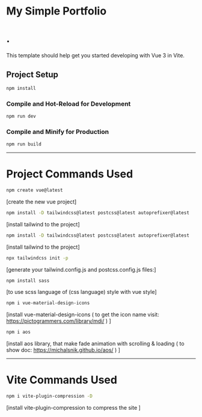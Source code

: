 
# My Simple Portfolio

# .
This template should help get you started developing with Vue 3 in Vite.

## Project Setup

```sh
npm install
```

### Compile and Hot-Reload for Development

```sh
npm run dev
```

### Compile and Minify for Production

```sh
npm run build
```

------------------------------------------------------------------

# Project Commands Used

```sh
npm create vue@latest
```
[create the new vue project]

```sh
npm install -D tailwindcss@latest postcss@latest autoprefixer@latest
```
[install tailwind to the project]

```sh
npm install -D tailwindcss@latest postcss@latest autoprefixer@latest
```
[install tailwind to the project]
```sh
npx tailwindcss init -p
```
[generate your tailwind.config.js and postcss.config.js files:]


 ```sh
npm install sass
```
[to use scss language of (css language) style with vue style]

 ```sh
npm i vue-material-design-icons
```
[install vue-material-design-icons ( to get the icon name visit: https://pictogrammers.com/library/mdi/ ) ]

 ```sh
npm i aos
```
[install aos library, that make fade animation with scrolling & loading ( to show doc: https://michalsnik.github.io/aos/ ) ]


------------------------------------------------------------------


# Vite Commands Used

 ```sh
npm i vite-plugin-compression -D
```
[install vite-plugin-compression to compress the site ]